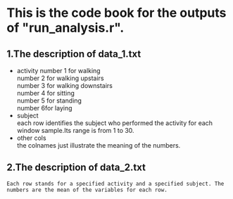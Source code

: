 # This is the code book for the outputs of "run_analysis.r".

## 1.The description of data_1.txt
* activity
	number 1 for walking  
	number 2 for walking upstairs  
	number 3 for walking downstairs  
	number 4 for sitting  
	number 5 for standing  
	number 6for laying
* subject  
	each row identifies the subject who performed the activity for each window sample.Its range is from 1 to 30.
* other cols  
	the colnames just illustrate the meaning of the numbers.

## 2.The description of data_2.txt  
	Each row stands for a specified activity and a specified subject. The numbers are the mean of the variables for each row.
